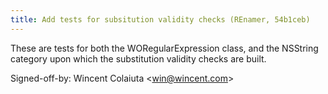 ```yaml
---
title: Add tests for subsitution validity checks (REnamer, 54b1ceb)
---
```


These are tests for both the WORegularExpression class, and the NSString category upon which the substitution validity checks are built.

Signed-off-by: Wincent Colaiuta &lt;win@wincent.com&gt;

